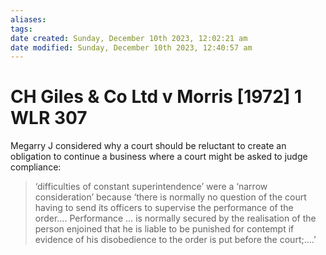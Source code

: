 ```yaml
---
aliases: 
tags: 
date created: Sunday, December 10th 2023, 12:02:21 am
date modified: Sunday, December 10th 2023, 12:40:57 am
---
```


# CH Giles & Co Ltd v Morris [1972] 1 WLR 307

Megarry J considered why a court should be reluctant to create an obligation to continue a business where a court might be asked to judge compliance:

> ‘difficulties of constant superintendence’ were a ‘narrow consideration’ because ‘there is normally no question of the court having to send its officers to supervise the performance of the order…. Performance … is normally secured by the realisation of the person enjoined that he is liable to be punished for contempt if evidence of his disobedience to the order is put before the court;….’
